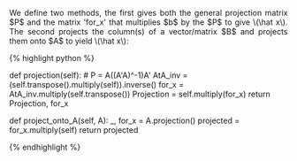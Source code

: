 <div style="text-align: justify">
<p>We define two methods, the first gives both the general projection matrix
$P$ and the matrix 'for_x' that multiplies $b$ by the $P$ to give \(\hat x\).
The second projects the column(s) of a vector/matrix $B$ and projects them onto
$A$ to yield \(\hat x\):</p>
</div>

{% highlight python %}

def projection(self):
    # P = A((A'A)^-1)A'
    AtA_inv = (self.transpose().multiply(self)).inverse()
    for_x = AtA_inv.multiply(self.transpose())
    Projection = self.multiply(for_x)
    return Projection, for_x

def project_onto_A(self, A):
    _, for_x = A.projection()
    projected = for_x.multiply(self)
    return projected

{% endhighlight %}
